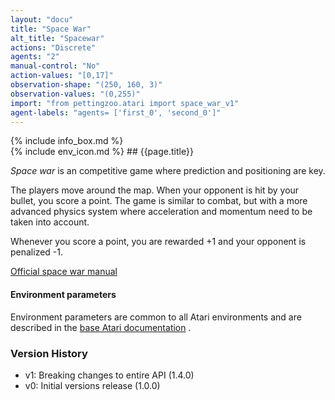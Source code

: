 ```yaml
---
layout: "docu"
title: "Space War"
alt_title: "Spacewar"
actions: "Discrete"
agents: "2"
manual-control: "No"
action-values: "[0,17]"
observation-shape: "(250, 160, 3)"
observation-values: "(0,255)"
import: "from pettingzoo.atari import space_war_v1"
agent-labels: "agents= ['first_0', 'second_0']"
---
```


<div class="docu-info" markdown="1">
{% include info_box.md %}
</div>

<div class="docu-content" markdown="1">
<div class="appear_big env-title" markdown="1">
{% include env_icon.md %}
## {{page.title}}
</div>




*Space war* is an competitive game where prediction and positioning are key.

The players move around the map. When your opponent is hit by your bullet,
you score a point. The game is similar to combat, but with a more advanced physics system where acceleration and momentum need to be taken into account.

Whenever you score a point, you are rewarded +1 and your opponent is penalized -1.

[Official space war manual](https://atariage.com/manual_html_page.php?SoftwareLabelID=470)

#### Environment parameters

Environment parameters are common to all Atari environments and are described in the [base Atari documentation](../atari) .

### Version History

* v1: Breaking changes to entire API (1.4.0)
* v0: Initial versions release (1.0.0)
</div>
